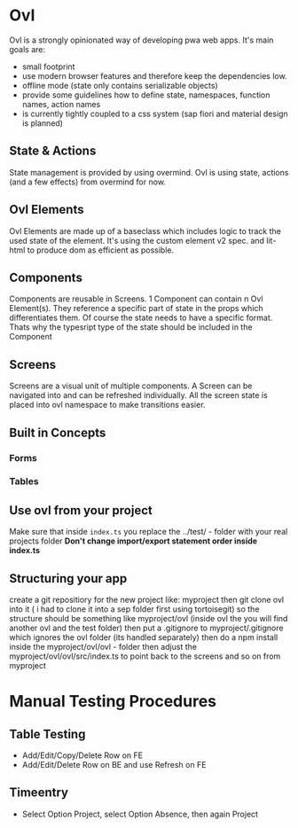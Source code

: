 # Ovl

Ovl is a strongly opinionated way of developing pwa web apps.
It's main goals are:

- small footprint
- use modern browser features and therefore keep the dependencies low.
- offline mode (state only contains serializable objects)
- provide some guidelines how to define state, namespaces, function names, action names
- is currently tightly coupled to a css system (sap fiori and material design is planned)

## State & Actions

State management is provided by using overmind.
Ovl is using state, actions (and a few effects) from overmind for now.

## Ovl Elements

Ovl Elements are made up of a baseclass which includes logic to track the used state of the element. It's using the custom element v2 spec. and lit-html to produce dom as efficient as possible.

## Components

Components are reusable in Screens. 1 Component can contain n Ovl Element(s). They reference a specific part of state in the props which differentiates them. Of course the state needs to have a specific format. Thats why the typesript type of the state should be included in the Component

## Screens

Screens are a visual unit of multiple components. A Screen can be navigated into and can be refreshed individually.
All the screen state is placed into ovl namespace to make transitions easier.

## Built in Concepts

### Forms

### Tables

## Use ovl from your project

Make sure that inside `index.ts` you replace the ../test/ - folder with your real projects folder
**Don't change import/export statement order inside index.ts**

## Structuring your app

create a git repositiory for the new project like:
myproject
then git clone ovl into it ( i had to clone it into a sep folder first using tortoisegit)
so the structure should be something like
myproject/ovl
(inside ovl the you will find another ovl and the test folder)
then put a .gitignore to
myproject/.gitignore which ignores the ovl folder (its handled separately)
then do a npm install inside the myproject/ovl/ovl - folder
then adjust the myproject/ovl/ovl/src/index.ts to point back to the screens and so on from myproject

# Manual Testing Procedures
## Table Testing
- Add/Edit/Copy/Delete Row on FE
- Add/Edit/Delete Row on BE and use Refresh on FE
## Timeentry
- Select Option Project, select Option Absence, then again Project

